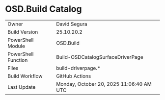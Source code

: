 ﻿# OSD.Build Catalog

| | |
|-|-|
| Owner | David Segura |
| Build Version | 25.10.20.2 |
| PowerShell Module | OSD.Build |
| PowerShell Function | Build-OSDCatalogSurfaceDriverPage |
| Files | build-driverpage.* |
| Build Workflow | GitHub Actions |
| Last Update | Monday, October 20, 2025 11:06:40 AM UTC |
